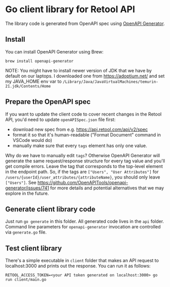 # Go client library for Retool API
The library code is generated from OpenAPI spec using [OpenAPI Generator](https://openapi-generator.tech/).

## Install
You can install OpenAPI Generator using Brew:
```
brew install openapi-generator
```

NOTE: You might have to install newer version of JDK that we have by default on our laptops. I downloaded one from https://adoptium.net/ and set my JAVA_HOME env var to `/Library/Java/JavaVirtualMachines/temurin-21.jdk/Contents/Home`

## Prepare the OpenAPI spec
If you want to update the client code to cover recent changes in the Retool API, you'd need to update `openAPISpec.json` file first:
- download new spec from e.g. https://api.retool.com/api/v2/spec
- format it so that it's human-readable ("Format Document" command in VSCode would do)
- manually make sure that every `tags` element has only one value. 
  
Why do we have to manually edit `tags`? Otherwise OpenAPI Generator will generate the same request/response structure for every tag value and you'll get compile errors. 
Leave the tag that corresponds to the top-level element in the endpoint path. So, if the tags are `["Users", "User Attributes"]` for `/users/{userId}/user_attributes/{attributeName}`, you should only leave `["Users"]`.
See https://github.com/OpenAPITools/openapi-generator/issues/741 for more details and potential alternatives that we may explore in the future.

## Generate client library code
Just run `go generate` in this folder. All generated code lives in the `api` folder.
Command line parameters for `openapi-generator` invocation are controlled via `generate.go` file.

## Test client library
There's a simple executable in `client` folder that makes an API request to localhost:3000 and prints out the response.
You can run it as follows:
```
RETOOL_ACCESS_TOKEN=<your API token generated on localhost:3000> go run client/main.go
```
